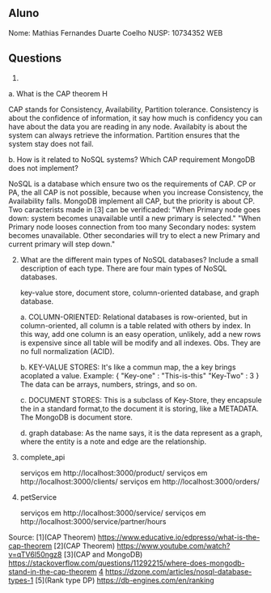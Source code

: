 ## Aluno
Nome: Mathias Fernandes Duarte Coelho
NUSP: 10734352
WEB

## Questions

1. 

a. What is the CAP theorem H

CAP stands for Consistency, Availability, Partition tolerance. Consistency is about the confidence of information, it say how much is confidency you can have about the data you are reading in any node. Availabity is about the system can always retrieve the information. Partition ensures that the system stay does not fail.

b. How is it related to NoSQL systems? Which CAP requirement MongoDB does not implement? 

NoSQL is a database which ensure two os the requirements of CAP. CP or PA, the all CAP is not possible, because when you increase Consistency, the Availability falls. MongoDB implement all CAP, but the priority is about CP. Two caracterists made in [3] can be verificaded: 
    "When Primary node goes down: system becomes unavailable until a new primary is selected."
    "When Primary node looses connection from too many Secondary nodes: system becomes unavailable. Other secondaries will try to elect a new Primary and current primary will step down."

2. What are the different main types of NoSQL databases? Include a small description of each type. 
    There are four main types of NoSQL databases.
    
    key-value store, document store, column-oriented database, and graph database.

    a. COLUMN-ORIENTED: Relational databases is row-oriented, but in column-oriented, all column is a table related with others by index. In this way, add one column is an easy operation, unlikely, add a new rows is expensive since all table will be modify and all indexes. Obs. They are no full normalization (ACID).

    b. KEY-VALUE STORES: It's like a commun map, the a key brings acoplated a value.
    Example:
      { 
        "Key-one" : "This-is-this"
        "Key-Two" : 3
      }
    The data can be arrays, numbers, strings, and so on.

    c. DOCUMENT STORES: This is a subclass of Key-Store, they encapsule the in a standard format,to the document it is storing, like a METADATA. The MongoDB is document store.

    d. graph database: As the name says, it is the data represent as a graph, where the entity is a note and edge are the relationship.

3. complete_api

    serviços em http://localhost:3000/product/
    serviços em http://localhost:3000/clients/
    serviços em http://localhost:3000/orders/

4. petService

    serviços em http://localhost:3000/service/
    serviços em http://localhost:3000/service/partner/hours

Source:
[1](CAP Theorem) https://www.educative.io/edpresso/what-is-the-cap-theorem
[2](CAP Theorem) https://www.youtube.com/watch?v=qTV6l50ngz8
[3](CAP and MongoDB) https://stackoverflow.com/questions/11292215/where-does-mongodb-stand-in-the-cap-theorem
[4](NoSQL-Database-Types) https://dzone.com/articles/nosql-database-types-1
[5](Rank type DP) https://db-engines.com/en/ranking 
